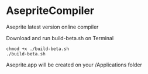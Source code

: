 # AsepriteCompiler
Aseprite latest version online compiler 

Download and run build-beta.sh on Terminal
```
chmod +x ./build-beta.sh
./build-beta.sh
```

Aseprite.app will be created on your /Applications folder
